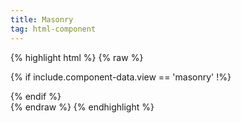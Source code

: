 ```yaml
---
title: Masonry
tag: html-component
---
```


{% highlight html %}
{% raw %}
   <!-- Masonry -->
   {% if include.component-data.view == 'masonry' !%}
      <div class="masonry-grid-sizer"></div>
   {% endif %}   
{% endraw %}
{% endhighlight %}